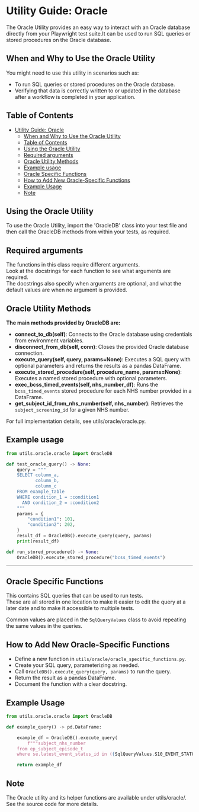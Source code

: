 # Utility Guide: Oracle

The Oracle Utility provides an easy way to interact with an Oracle database directly from your Playwright test suite.It can be used to run SQL queries or stored procedures on the Oracle database.

## When and Why to Use the Oracle Utility

You might need to use this utility in scenarios such as:

- To run SQL queries or stored procedures on the Oracle database.
- Verifying that data is correctly written to or updated in the database after a workflow is completed in your application.

## Table of Contents

- [Utility Guide: Oracle](#utility-guide-oracle)
  - [When and Why to Use the Oracle Utility](#when-and-why-to-use-the-oracle-utility)
  - [Table of Contents](#table-of-contents)
  - [Using the Oracle Utility](#using-the-oracle-utility)
  - [Required arguments](#required-arguments)
  - [Oracle Utility Methods](#oracle-utility-methods)
  - [Example usage](#example-usage)
  - [Oracle Specific Functions](#oracle-specific-functions)
  - [How to Add New Oracle-Specific Functions](#how-to-add-new-oracle-specific-functions)
  - [Example Usage](#example-usage-1)
  - [Note](#note)

## Using the Oracle Utility

To use the Oracle Utility, import the 'OracleDB' class into your test file and then call the OracleDB methods from within your tests, as required.

## Required arguments

The functions in this class require different arguments.<br>
Look at the docstrings for each function to see what arguments are required.<br>
The docstrings also specify when arguments are optional, and what the default values are when no argument is provided.

## Oracle Utility Methods

**The main methods provided by OracleDB are:**

- **connect_to_db(self)**: Connects to the Oracle database using credentials from environment variables.
- **disconnect_from_db(self, conn)**: Closes the provided Oracle database connection.
- **execute_query(self, query, params=None)**: Executes a SQL query with optional parameters and returns the results as a pandas DataFrame.
- **execute_stored_procedure(self, procedure_name, params=None)**: Executes a named stored procedure with optional parameters.
- **exec_bcss_timed_events(self, nhs_number_df)**: Runs the `bcss_timed_events` stored procedure for each NHS number provided in a DataFrame.
- **get_subject_id_from_nhs_number(self, nhs_number)**: Retrieves the `subject_screening_id` for a given NHS number.

For full implementation details, see utils/oracle/oracle.py.

## Example usage

```python
from utils.oracle.oracle import OracleDB

def test_oracle_query() -> None:
    query = """
    SELECT column_a,
           column_b,
           column_c
    FROM example_table
    WHERE condition_1 = :condition1
      AND condition_2 = :condition2
    """
    params = {
        "condition1": 101,
        "condition2": 202,
    }
    result_df = OracleDB().execute_query(query, params)
    print(result_df)

def run_stored_procedure() -> None:
    OracleDB().execute_stored_procedure("bcss_timed_events")
```

---

## Oracle Specific Functions

This contains SQL queries that can be used to run tests.<br>
These are all stored in one location to make it easier to edit the query at a later date and to make it accessible to multiple tests.

Common values are placed in the `SqlQueryValues` class to avoid repeating the same values in the queries.

## How to Add New Oracle-Specific Functions

- Define a new function in `utils/oracle/oracle_specific_functions.py`.
- Create your SQL query, parameterizing as needed.
- Call `OracleDB().execute_query(query, params)` to run the query.
- Return the result as a pandas DataFrame.
- Document the function with a clear docstring.

## Example Usage

```python
from utils.oracle.oracle import OracleDB

def example_query() -> pd.DataFrame:

    example_df = OracleDB().execute_query(
        f"""subject_nhs_number
    from ep_subject_episode_t
    where se.latest_event_status_id in ({SqlQueryValues.S10_EVENT_STATUS}, {SqlQueryValues.S19_EVENT_STATUS})""")

    return example_df
```

## Note

The Oracle utility and its helper functions are available under utils/oracle/.
See the source code for more details.
